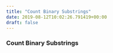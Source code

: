 ```yaml
---
title: "Count Binary Substrings"
date: 2019-08-12T10:02:26.791419+00:00
draft: false
---
```


### Count Binary Substrings
